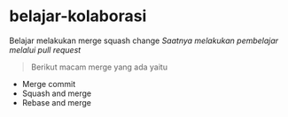 # belajar-kolaborasi
Belajar melakukan merge squash change
*Saatnya melakukan pembelajar melalui pull request*<br>
>Berikut macam merge yang ada yaitu
 - Merge commit
 - Squash and merge
 - Rebase and merge
